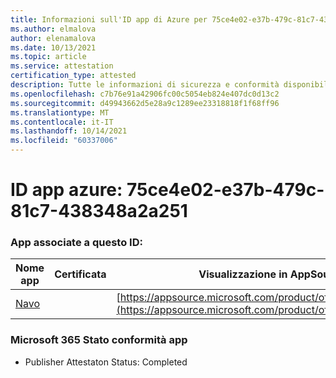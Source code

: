 ```yaml
---
title: Informazioni sull'ID app di Azure per 75ce4e02-e37b-479c-81c7-438348a2a251
ms.author: elmalova
author: elenamalova
ms.date: 10/13/2021
ms.topic: article
ms.service: attestation
certification_type: attested
description: Tutte le informazioni di sicurezza e conformità disponibili per 75ce4e02-e37b-479c-81c7-438348a2a251.
ms.openlocfilehash: c7b76e91a42906fc00c5054eb824e407dc0d13c2
ms.sourcegitcommit: d49943662d5e28a9c1289ee23318818f1f68ff96
ms.translationtype: MT
ms.contentlocale: it-IT
ms.lasthandoff: 10/14/2021
ms.locfileid: "60337006"
---
```

# <a name="azure-app-id-75ce4e02-e37b-479c-81c7-438348a2a251"></a>ID app azure: 75ce4e02-e37b-479c-81c7-438348a2a251


### <a name="apps-associated-with-this-id"></a>App associate a questo ID:
| **Nome app** | **Certificata** | **Visualizzazione in AppSource** |
|--------------|---------------|-----------------------|
| [Navo](https://docs.microsoft.com/microsoft-365-app-certification/forward/WA200001047) |  | [https://appsource.microsoft.com/product/office/WA200001047](https://appsource.microsoft.com/product/office/WA200001047) |

### <a name="microsoft-365-app-compliance-status"></a>Microsoft 365 Stato conformità app
- Publisher Attestaton Status: Completed
